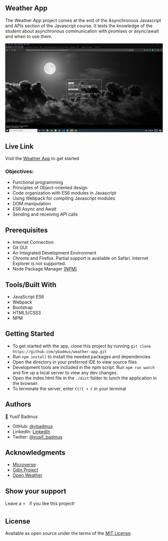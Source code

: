 ##  Weather App
The Weather App project comes at the end of the Asynchronous Javascript and APIs section of the Javascript course. It tests the knowledge of the student about asynchronous communication with promises or async/await and when to use them.

![screenshot](./screenshot.png)

## Live Link
Visit the [Weather App](http://www.ybadmus.me/weather-app/) to get started

### Objectives:
- Functional programming
- Principles of Object-oriented design
- Code organization with ES6 modules in Javascript
- Using Webpack for compiling Javascript modules
- DOM manipulation
- ES6 Async and Await
- Sending and receiving API calls

## Prerequisites
- Internet Connection
- Git GUI
- An Integrated Development Environment
- Chrome and Firefox. Partial support is available on Safari. Internet Explorer is not supported.
- Node Package Manager [(NPM)](https://docs.npmjs.com/about-npm)

## Tools/Built With
- JavaScript ES6
- Webpack
- Bootstrap
- HTML5/CSS3
- NPM

## Getting Started
- To get started with the app, clone this project by running `git clone https://github.com/ybadmus/weather-app.git`
- Run `npm install` to install the needed packages and dependencies
- Open the directory in your preferred IDE to view source files
- Development tools are included in the npm script. Run `npm run watch` and fire up a local server to view any dev changes.
- Open the index.html file in the `./dist` folder to lunch the application in the browser.
- To terminate the server, enter `Ctrl + C` in your terminal

## Authors

👤 Yusif Badmus

- GitHub: [@ybadmus](https://github.com/ybadmus) 
- LinkedIn: [LinkedIn](https://www.linkedin.com/in/ybadmus/)
- Twitter: [@yusif_badmus](https://twitter.com/yusif_badmus)

## Acknowledgments

- [Microverse](https://www.microverse.org)
- [Odin Project](https://www.theodinproject.com/paths/full-stack-javascript/courses/javascript/lessons/weather-app)
- [Open Weather](https://openweathermap.org/)

## Show your support

Leave a :star:️ &nbsp; if you like this project!

## License

Available as open source under the terms of the [MIT License](https://opensource.org/licenses/MIT).
